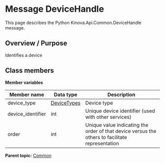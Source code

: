 # Message DeviceHandle

This page describes the Python Kinova.Api.Common.DeviceHandle message.

## Overview / Purpose

Identifies a device

## Class members

 **Member variables** 

|Member name|Data type|Description|
|-----------|---------|-----------|
|device\_type| [DeviceTypes](enm_Common_DeviceTypes.md#)|Device type|
|device\_identifier|int|Unique device identifier \(used with other services\)|
|order|int|Unique value indicating the order of that device versus the others to facilitate representation|

**Parent topic:** [Common](../references/summary_Common.md)

